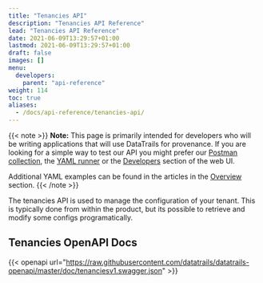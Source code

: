 ```yaml
---
title: "Tenancies API"
description: "Tenancies API Reference"
lead: "Tenancies API Reference"
date: 2021-06-09T13:29:57+01:00
lastmod: 2021-06-09T13:29:57+01:00
draft: false
images: []
menu: 
  developers:
    parent: "api-reference"
weight: 114
toc: true
aliases: 
  - /docs/api-reference/tenancies-api/
---
```

{{< note >}}
**Note:** This page is primarily intended for developers who will be writing applications that will use DataTrails for provenance. 
If you are looking for a simple way to test our API you might prefer our [Postman collection](https://www.postman.com/datatrails-inc/workspace/datatrails-public/overview), the [YAML runner](/developers/yaml-reference/story-runner-components/) or the [Developers](https://app.datatrails.ai) section of the web UI. 

Additional YAML examples can be found in the articles in the [Overview](/platform/overview/introduction/) section.
{{< /note >}}

The tenancies API is used to manage the configuration of your tenant. This is typically done from 
within the product, but its possible to retrieve and modify some configs programatically.

## Tenancies OpenAPI Docs

{{< openapi url="https://raw.githubusercontent.com/datatrails/datatrails-openapi/master/doc/tenanciesv1.swagger.json" >}}<br>
